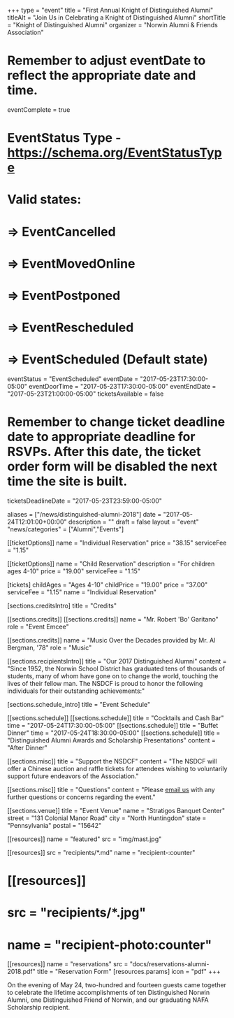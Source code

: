 +++
type        = "event"
title       = "First Annual Knight of Distinguished Alumni"
titleAlt    = "Join Us in Celebrating a Knight of Distinguished Alumni"
shortTitle  = "Knight of Distinguished Alumni"
organizer   = "Norwin Alumni & Friends Association"
# Remember to adjust eventDate to reflect the appropriate date and time.
eventComplete = true
# EventStatus Type - https://schema.org/EventStatusType
# Valid states:
# => EventCancelled
# => EventMovedOnline
# => EventPostponed
# => EventRescheduled
# => EventScheduled (Default state)
eventStatus = "EventScheduled"
eventDate     = "2017-05-23T17:30:00-05:00"
eventDoorTime = "2017-05-23T17:30:00-05:00"
eventEndDate  = "2017-05-23T21:00:00-05:00"
ticketsAvailable = false
# Remember to change ticket deadline date to appropriate deadline for RSVPs. After this date, the ticket order form will be disabled the next time the site is built.
ticketsDeadlineDate = "2017-05-23T23:59:00-05:00"

aliases     = ["/news/distinguished-alumni-2018"]
date        = "2017-05-24T12:01:00+00:00"
description = ""
draft       = false
layout      = "event"
"news/categories" = ["Alumni","Events"]

[[ticketOptions]]
  name       = "Individual Reservation"
  price      = "38.15"
  serviceFee = "1.15"

[[ticketOptions]]
  name        = "Child Reservation"
  description = "For children ages 4-10"
  price       = "19.00"
  serviceFee  = "1.15"

[tickets]
  childAges    = "Ages 4-10"
  childPrice   = "19.00"
  price        = "37.00"
  serviceFee   = "1.15"
  name        = "Individual Reservation"

[sections.creditsIntro]
  title = "Credits"

[[sections.credits]]
  [[sections.credits]]
  name = "Mr. Robert 'Bo' Garitano"
  role = "Event Emcee"

  [[sections.credits]]
  name  = "Music Over the Decades provided by Mr. Al Bergman, '78"
  role = "Music"

[[sections.recipientsIntro]]
  title   = "Our 2017 Distinguished Alumni"
  content = "Since 1952, the Norwin School District has graduated tens of thousands of students, many of whom have gone on to change the world, touching the lives of their fellow man. The NSDCF is proud to honor the following individuals for their outstanding achievements:"

[sections.schedule_intro]
  title = "Event Schedule"

[[sections.schedule]]
  [[sections.schedule]]
    title = "Cocktails and Cash Bar"
    time  = "2017-05-24T17:30:00-05:00"
  [[sections.schedule]]
    title = "Buffet Dinner"
    time  = "2017-05-24T18:30:00-05:00"
  [[sections.schedule]]
    title   = "Distinguished Alumni Awards and Scholarship Presentations"
    content = "After Dinner"

[[sections.misc]]
  title   = "Support the NSDCF"
  content = "The NSDCF will offer a Chinese auction and raffle tickets for attendees wishing to voluntarily support future endeavors of the Association."

[[sections.misc]]
  title   = "Questions"
  content = "Please [email us](mailto:alumni@nsdcf.org) with any further questions or concerns regarding the event."

[[sections.venue]]
  title   = "Event Venue"
  name    = "Stratigos Banquet Center"
  street  = "131 Colonial Manor Road"
  city    = "North Huntingdon"
  state   = "Pennsylvania"
  postal  = "15642"

[[resources]]
  name = "featured"
  src  = "img/mast.jpg"

[[resources]]
  src  = "recipients/*.md"
  name = "recipient-:counter"

# [[resources]]
#   src  = "recipients/*.jpg"
#   name = "recipient-photo:counter"

[[resources]]
  name  = "reservations"
  src   = "docs/reservations-alumni-2018.pdf"
  title = "Reservation Form"
  [resources.params]
    icon = "pdf"
+++

On the evening of May 24, two-hundred and fourteen guests came together to celebrate the lifetime accomplishments of ten Distinguished Norwin Alumni, one Distinguished Friend of Norwin, and our graduating NAFA Scholarship recipient.

